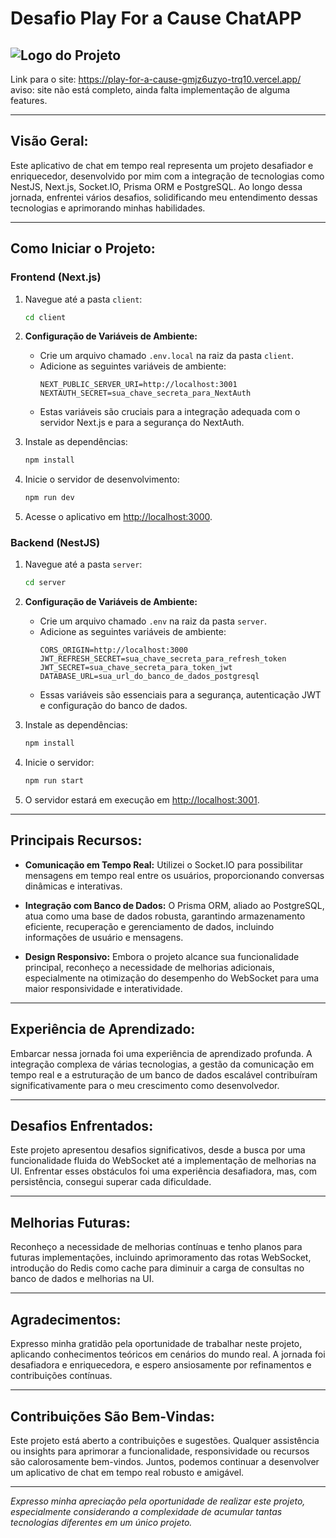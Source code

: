 # Desafio Play For a Cause ChatAPP


![Logo do Projeto](https://raw.githubusercontent.com/TRQ10/rdm.images/main/Header.jpg?token=GHSAT0AAAAAACLKQRBTVDTKMGJKEXKJRGUKZLTRGVA)
---

Link para o site: https://play-for-a-cause-gmjz6uzyo-trq10.vercel.app/
aviso: site não está completo, ainda falta implementação de alguma features.

---

## Visão Geral:

Este aplicativo de chat em tempo real representa um projeto desafiador e enriquecedor, desenvolvido por mim com a integração de tecnologias como NestJS, Next.js, Socket.IO, Prisma ORM e PostgreSQL. Ao longo dessa jornada, enfrentei vários desafios, solidificando meu entendimento dessas tecnologias e aprimorando minhas habilidades.

---

## Como Iniciar o Projeto:

### Frontend (Next.js)

1. Navegue até a pasta `client`:
    ```bash
    cd client
    ```

2. **Configuração de Variáveis de Ambiente:**
    - Crie um arquivo chamado `.env.local` na raiz da pasta `client`.
    - Adicione as seguintes variáveis de ambiente:
        ```plaintext
        NEXT_PUBLIC_SERVER_URI=http://localhost:3001
        NEXTAUTH_SECRET=sua_chave_secreta_para_NextAuth
        ```
    - Estas variáveis são cruciais para a integração adequada com o servidor Next.js e para a segurança do NextAuth.

3. Instale as dependências:
    ```bash
    npm install
    ```

4. Inicie o servidor de desenvolvimento:
    ```bash
    npm run dev
    ```

5. Acesse o aplicativo em [http://localhost:3000](http://localhost:3000).

### Backend (NestJS)

1. Navegue até a pasta `server`:
    ```bash
    cd server
    ```

2. **Configuração de Variáveis de Ambiente:**
    - Crie um arquivo chamado `.env` na raiz da pasta `server`.
    - Adicione as seguintes variáveis de ambiente:
        ```plaintext
        CORS_ORIGIN=http://localhost:3000
        JWT_REFRESH_SECRET=sua_chave_secreta_para_refresh_token
        JWT_SECRET=sua_chave_secreta_para_token_jwt
        DATABASE_URL=sua_url_do_banco_de_dados_postgresql
        ```
    - Essas variáveis são essenciais para a segurança, autenticação JWT e configuração do banco de dados.

3. Instale as dependências:
    ```bash
    npm install
    ```

4. Inicie o servidor:
    ```bash
    npm run start
    ```

5. O servidor estará em execução em [http://localhost:3001](http://localhost:3001).

---

## Principais Recursos:

- **Comunicação em Tempo Real:** Utilizei o Socket.IO para possibilitar mensagens em tempo real entre os usuários, proporcionando conversas dinâmicas e interativas.

- **Integração com Banco de Dados:** O Prisma ORM, aliado ao PostgreSQL, atua como uma base de dados robusta, garantindo armazenamento eficiente, recuperação e gerenciamento de dados, incluindo informações de usuário e mensagens.

- **Design Responsivo:** Embora o projeto alcance sua funcionalidade principal, reconheço a necessidade de melhorias adicionais, especialmente na otimização do desempenho do WebSocket para uma maior responsividade e interatividade.

---

## Experiência de Aprendizado:

Embarcar nessa jornada foi uma experiência de aprendizado profunda. A integração complexa de várias tecnologias, a gestão da comunicação em tempo real e a estruturação de um banco de dados escalável contribuíram significativamente para o meu crescimento como desenvolvedor.

---

## Desafios Enfrentados:

Este projeto apresentou desafios significativos, desde a busca por uma funcionalidade fluida do WebSocket até a implementação de melhorias na UI. Enfrentar esses obstáculos foi uma experiência desafiadora, mas, com persistência, consegui superar cada dificuldade.

---

## Melhorias Futuras:

Reconheço a necessidade de melhorias contínuas e tenho planos para futuras implementações, incluindo aprimoramento das rotas WebSocket, introdução do Redis como cache para diminuir a carga de consultas no banco de dados e melhorias na UI.

---

## Agradecimentos:

Expresso minha gratidão pela oportunidade de trabalhar neste projeto, aplicando conhecimentos teóricos em cenários do mundo real. A jornada foi desafiadora e enriquecedora, e espero ansiosamente por refinamentos e contribuições contínuas.

---

## Contribuições São Bem-Vindas:

Este projeto está aberto a contribuições e sugestões. Qualquer assistência ou insights para aprimorar a funcionalidade, responsividade ou recursos são calorosamente bem-vindos. Juntos, podemos continuar a desenvolver um aplicativo de chat em tempo real robusto e amigável.

---

*Expresso minha apreciação pela oportunidade de realizar este projeto, especialmente considerando a complexidade de acumular tantas tecnologias diferentes em um único projeto.*
